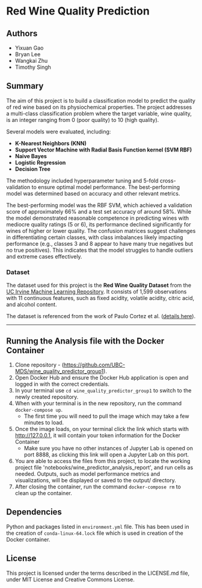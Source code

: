 # Red Wine Quality Prediction

## Authors
- Yixuan Gao  
- Bryan Lee  
- Wangkai Zhu  
- Timothy Singh  

## Summary
The aim of this project is to build a classification model to predict the quality of red wine based on its physiochemical properties. The project addresses a multi-class classification problem where the target variable, wine quality, is an integer ranging from 0 (poor quality) to 10 (high quality).  

Several models were evaluated, including:
- **K-Nearest Neighbors (KNN)**  
- **Support Vector Machine with Radial Basis Function kernel (SVM RBF)**
- **Naive Bayes**
- **Logistic Regression**  
- **Decision Tree**

The methodology included hyperparameter tuning and 5-fold cross-validation to ensure optimal model performance. The best-performing model was determined based on accuracy and other relevant metrics.  

The best-performing model was the RBF SVM, which achieved a validation score of approximately 66% and a test set accuracy of around 58%. While the model demonstrated reasonable competence in predicting wines with mediocre quality ratings (5 or 6), its performance declined significantly for wines of higher or lower quality. The confusion matrices suggest challenges in differentiating certain classes, with class imbalances likely impacting performance (e.g., classes 3 and 8 appear to have many true negatives but no true positives). This indicates that the model struggles to handle outliers and extreme cases effectively.

### Dataset
The dataset used for this project is the **Red Wine Quality Dataset** from the [UC Irvine Machine Learning Repository](https://archive.ics.uci.edu/dataset/186/wine+quality). It consists of 1,599 observations with 11 continuous features, such as fixed acidity, volatile acidity, citric acid, and alcohol content.  

The dataset is referenced from the work of Paulo Cortez et al. ([details here](http://www3.dsi.uminho.pt/pcortez/wine/)).

---
## Running the Analysis file with the Docker Container
1. Clone repository - (https://github.com/UBC-MDS/wine_quality_predictor_group1).
2. Open Docker Hub and ensure the Docker Hub application is open and logged in with the correct credentials.
3. In your terminal use `cd wine_quality_predictor_group1` to switch to the newly created repository.
4. When with your terminal is in the new repository, run the command `docker-compose up`. 
    - The first time you will need to pull the image which may take a few minutes to load. 
5. Once the image loads, on your terminal click the link which starts with http://127.0.0.1, it will contain your token information for the Docker Container
    - Make sure you have no other instances of Jupyter Lab is opened on port 8888, as clicking this link will open a Jupyter Lab on this port.
6. You are able to access the files from this project, to locate the working project file 'notebooks/wine_predictor_analysis_report', and run cells as needed. Outputs, such as model performance metrics and visualizations, will be displayed or saved to the output/ directory.
7. After closing the container, run the command `docker-compose rm` to clean up the container.


<!-- ## How to Run the Data Analysis
1. Clone this repository:  
   ```bash
   git clone git@github.com:UBC-MDS/wine_quality_predictor_group1.git

2. Create the environment. In the root of the repository run:
   ```bash 
   conda env create --file environment.yaml

3. Ensure all dependencies are installed (see below).

4. Open the analysis notebook or script, e.g., analysis.ipynb. -->




## Dependencies
Python and packages listed in `environment.yml` file. This has been used in the creation of `conda-linux-64.lock` file which is used in creation of the Docker container.

## License
This project is licensed under the terms described in the LICENSE.md file, under MIT License and Creative Commons License. 
